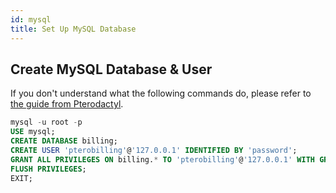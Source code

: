 ```yaml
---
id: mysql
title: Set Up MySQL Database
---
```


## Create MySQL Database & User
If you don't understand what the following commands do, please refer to [the guide from Pterodactyl](https://pterodactyl.io/tutorials/mysql_setup.html).
```sql
mysql -u root -p
USE mysql;
CREATE DATABASE billing;
CREATE USER 'pterobilling'@'127.0.0.1' IDENTIFIED BY 'password';
GRANT ALL PRIVILEGES ON billing.* TO 'pterobilling'@'127.0.0.1' WITH GRANT OPTION;
FLUSH PRIVILEGES;
EXIT;
```
